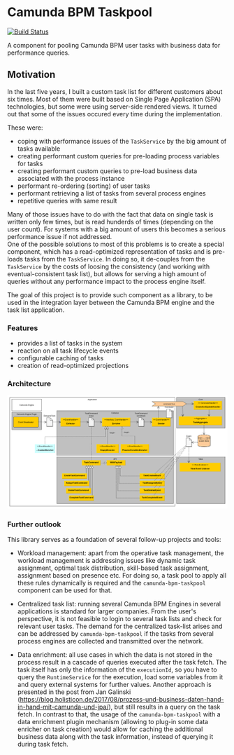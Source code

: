 # Camunda BPM Taskpool
[![Build Status](https://travis-ci.org/holunda-io/camunda-bpm-taskpool.svg?branch=master)](https://travis-ci.org/holunda-io/camunda-bpm-taskpool) 

A component for pooling Camunda BPM user tasks with business data for performance queries.

## Motivation

In the last five years, I built a custom task list for different customers about six times. Most of them were built based on Single Page Application (SPA) technologies, but some were using server-side rendered views. It turned out that some of the issues occured every time during the implementation. 

These were:

- coping with performance issues of the `TaskService` by the big amount of tasks available 
- creating performant custom queries for pre-loading process variables for tasks
- creating performant custom queries to pre-load business data associated with the process instance
- performant re-ordering (sorting) of user tasks
- performant retrieving a list of tasks from several process engines
- repetitive queries with same result

Many of those issues have to do with the fact that data on single task is written only few times, but is read hunderds of times (depending on the user count). For systems with a big amount of users this becomes a serious performance issue if not addressed.  
One of the possible solutions to most of this problems is to create a special component, which has a read-optimized representation of tasks and is pre-loads tasks from the `TaskService`. In doing so, it de-couples from the `TaskService` by the costs of loosing the consistency (and working with eventual-consistent task list), but allows for serving a high amount of queries without any performance impact to the process engine itself.

The goal of this project is to provide such component as a library, to be used in the integration layer between the Camunda BPM engine and the task list application. 

### Features

- provides a list of tasks in the system
- reaction on all task lifecycle events 
- configurable caching of tasks
- creation of read-optimized projections

### Architecture

![Architectural overview](docs/architecture-collector.png "Architecture Collector")


### Further outlook

This library serves as a foundation of several follow-up projects and tools:

- Workload management: apart from the operative task management, the workload management is addressing issues like dynamic task assignment, optimal task distribution, skill-based task assignment, assignment based on presence etc.  For doing so, a task pool to apply all these rules dynamically is required and the `camunda-bpm-taskpool` component can be used for that.

- Centralized task list: running several Camunda BPM Engines in several applications is standard for larger companies. From the user's perspective, it is not feasible to login to several task lists and check for relevant user tasks. The demand for the centralized task-list arises and can be addressed by `camunda-bpm-taskpool` if the tasks from several process engines are collected and transmitted over the network.

- Data enrichment: all use cases in which the data is not stored in the process result in a cascade of queries executed after the task fetch. The task itself has only the information of the `executionId`, so you have to query the `RuntimeService` for the execution, load some variables from it and query external systems for further values. Another approach is presented in the post from Jan Galinski  (https://blog.holisticon.de/2017/08/prozess-und-business-daten-hand-in-hand-mit-camunda-und-jpa/), but still results in a query on the task fetch. In contrast to that, the usage of the `camunda-bpm-taskpool` with a data enrichment plugin mechanism (allowing to plug-in some data enricher on task creation) would allow for caching the additional business data along with the task information, instead of querying it during task fetch.




